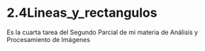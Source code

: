 # 2.4Lineas_y_rectangulos
Es la cuarta tarea del Segundo Parcial de mi materia de Análisis y Procesamiento de Imágenes
